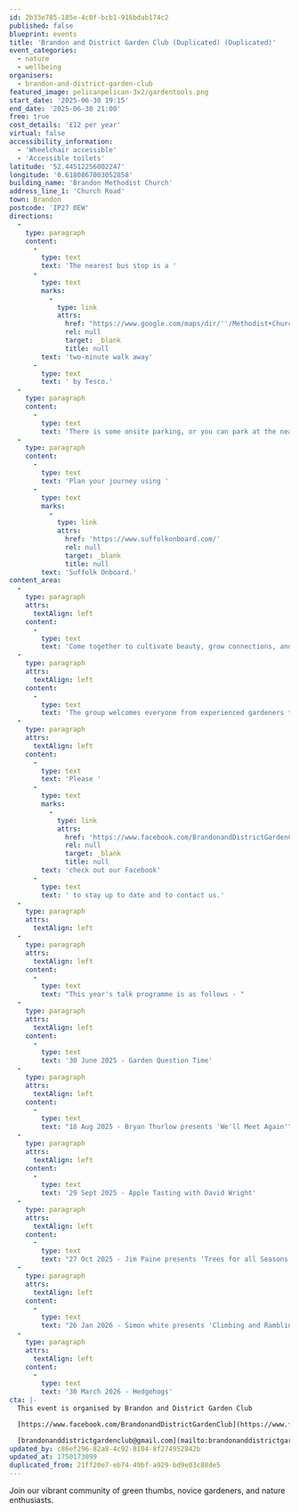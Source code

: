 ```yaml
---
id: 2b33e785-185e-4c0f-bcb1-916bdab174c2
published: false
blueprint: events
title: 'Brandon and District Garden Club (Duplicated) (Duplicated)'
event_categories:
  - nature
  - wellbeing
organisers:
  - brandon-and-district-garden-club
featured_image: pelicanpelican-3x2/gardentools.png
start_date: '2025-06-30 19:15'
end_date: '2025-06-30 21:00'
free: true
cost_details: '£12 per year'
virtual: false
accessibility_information:
  - 'Wheelchair accessible'
  - 'Accessible toilets'
latitude: '52.44512256002247'
longitude: '0.6180867003052858'
building_name: 'Brandon Methodist Church'
address_line_1: 'Church Road'
town: Brandon
postcode: 'IP27 0EW'
directions:
  -
    type: paragraph
    content:
      -
        type: text
        text: 'The nearest bus stop is a '
      -
        type: text
        marks:
          -
            type: link
            attrs:
              href: "https://www.google.com/maps/dir/''/Methodist+Church,+Brandon+IP27+0EW/@52.4446555,0.6177765,19.5z/data=!4m13!4m12!1m5!1m1!1s0x47d837334f30acd3:0x7c715c3b13254025!2m2!1d0.6175242!2d52.4444517!1m5!1m1!1s0x47d830cccb3625f9:0xcfd7125a4e92f213!2m2!1d0.6180511!2d52.44508?entry=ttu&g_ep=EgoyMDI1MDYxNS4wIKXMDSoASAFQAw%3D%3D"
              rel: null
              target: _blank
              title: null
        text: 'two-minute walk away'
      -
        type: text
        text: ' by Tesco.'
  -
    type: paragraph
    content:
      -
        type: text
        text: 'There is some onsite parking, or you can park at the nearby Tesco.'
  -
    type: paragraph
    content:
      -
        type: text
        text: 'Plan your journey using '
      -
        type: text
        marks:
          -
            type: link
            attrs:
              href: 'https://www.suffolkonboard.com/'
              rel: null
              target: _blank
              title: null
        text: 'Suffolk Onboard.'
content_area:
  -
    type: paragraph
    attrs:
      textAlign: left
    content:
      -
        type: text
        text: 'Come together to cultivate beauty, grow connections, and enjoy fun events.'
  -
    type: paragraph
    attrs:
      textAlign: left
    content:
      -
        type: text
        text: 'The group welcomes everyone from experienced gardeners to people just starting out.'
  -
    type: paragraph
    attrs:
      textAlign: left
    content:
      -
        type: text
        text: 'Please '
      -
        type: text
        marks:
          -
            type: link
            attrs:
              href: 'https://www.facebook.com/BrandonandDistrictGardenClub/'
              rel: null
              target: _blank
              title: null
        text: 'check out our Facebook'
      -
        type: text
        text: ' to stay up to date and to contact us.'
  -
    type: paragraph
    attrs:
      textAlign: left
  -
    type: paragraph
    attrs:
      textAlign: left
    content:
      -
        type: text
        text: "This year's talk programme is as follows - "
  -
    type: paragraph
    attrs:
      textAlign: left
    content:
      -
        type: text
        text: '30 June 2025 - Garden Question Time'
  -
    type: paragraph
    attrs:
      textAlign: left
    content:
      -
        type: text
        text: "18 Aug 2025 - Bryan Thurlow presents 'We'll Meet Again'"
  -
    type: paragraph
    attrs:
      textAlign: left
    content:
      -
        type: text
        text: '29 Sept 2025 - Apple Tasting with David Wright'
  -
    type: paragraph
    attrs:
      textAlign: left
    content:
      -
        type: text
        text: "27 Oct 2025 - Jim Paine presents 'Trees for all Seasons'"
  -
    type: paragraph
    attrs:
      textAlign: left
    content:
      -
        type: text
        text: "26 Jan 2026 - Simon white presents 'Climbing and Rambling Roses for every Situation'"
  -
    type: paragraph
    attrs:
      textAlign: left
    content:
      -
        type: text
        text: '30 March 2026 - Hedgehogs'
cta: |-
  This event is organised by Brandon and District Garden Club

  [https://www.facebook.com/BrandonandDistrictGardenClub](https://www.facebook.com/BrandonandDistrictGardenClub)

  [brandonanddistrictgardenclub@gmail.com](mailto:brandonanddistrictgardenclub@gmail.com)
updated_by: c86ef296-82a8-4c92-8104-8f274952842b
updated_at: 1750173099
duplicated_from: 21ff20e7-eb74-49bf-a929-bd9e03c88de5
---
```

Join our vibrant community of green thumbs, novice gardeners, and nature enthusiasts.